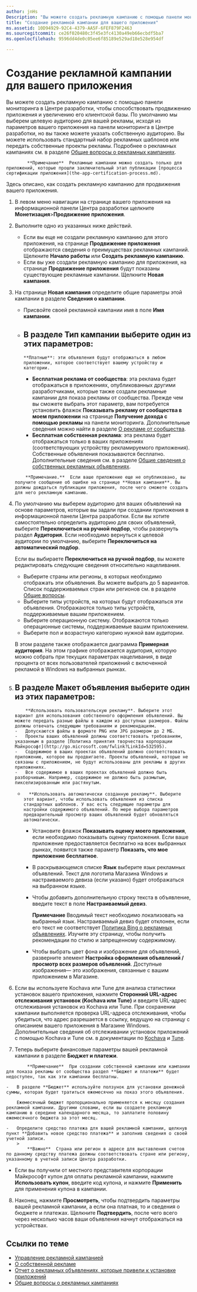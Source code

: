 ```yaml
---
author: jnHs
Description: "Вы можете создать рекламную кампанию с помощью панели мониторинга в Центре разработки, чтобы способствовать продвижению приложения и увеличению его клиентской базы."
title: "Создание рекламной кампании для вашего приложения"
ms.assetid: 10D94929-92C4-4379-AA5F-6FEF879F2463
ms.sourcegitcommit: ce26f020480c3f45e3fc4130a49eb66ecbdf5ba7
ms.openlocfilehash: 9596dd4de0c05ee6f85189e529ad18e528e954df

---
```


# Создание рекламной кампании для вашего приложения


Вы можете создать рекламную кампанию с помощью панели мониторинга в Центре разработки, чтобы способствовать продвижению приложения и увеличению его клиентской базы. По умолчанию мы выберем целевую аудиторию для вашей рекламы, исходя из параметров вашего приложения на панели мониторинга в Центре разработки, но вы также можете указать собственную аудиторию. Вы можете использовать стандартный набор рекламных шаблонов или передать собственные проекты рекламы. Подробнее о рекламных кампаниях см. в разделе [Общие вопросы о рекламных кампаниях](common-questions.md).

> 
            **Примечание**  Рекламные кампании можно создать только для приложений, которые прошли заключительный этап публикации [процесса сертификации приложения](the-app-certification-process.md).

Здесь описано, как создать рекламную кампанию для продвижения вашего приложения.

1.  В левом меню навигации на странице вашего приложения на информационной панели Центра разработки щелкните **Монетизация**&gt;**Продвижение приложения**.
2.  Выполните одно из указанных ниже действий.

    -   Если вы еще не создали рекламную кампанию для этого приложения, на странице **Продвижение приложения** отображаются сведения о преимуществах рекламных кампаний. Щелкните **Начало работы** или **Создать рекламную кампанию**.
    -   Если вы уже создали рекламную кампанию для приложения, на странице **Продвижение приложения** будут показаны существующие рекламные кампании. Щелкните **Новая кампания**.

3.  На странице **Новая кампания** определите общие параметры этой кампании в разделе **Сведения о кампании**.
    -   Присвойте своей рекламной кампании имя в поле **Имя кампании**.
    -   В разделе **Тип кампании** выберите один из этих параметров:
        -   
            **Платные**: эти объявления будут отображаться в любом приложении, которое соответствует вашему устройству и категории.
        -   
            **Бесплатная реклама от сообщества**: эта реклама будет отображаться в приложениях, опубликованных другими разработчиками, которые также создали рекламные кампании для показа рекламы от сообщества. Прежде чем вы сможете выбрать этот параметр, вам потребуется установить флажок **Показывать рекламу от сообщества в моем приложении** на странице **Получение дохода с помощью рекламы** на панели мониторинга. Дополнительные сведения можно найти в разделе [О рекламе от сообщества](about-community-ads.md).
        -   
            **Бесплатная собственная реклама**: эта реклама будет отображаться только в ваших приложениях (соответствующих устройству рекламируемого приложения). Собственные объявления показываются бесплатно. Дополнительные сведения см. в разделе [Общие сведения о собственных рекламных объявлениях](about-house-ads.md).

    > 
            **Примечание.**  Если ваше приложение еще не опубликовано, вы получите сообщение об ошибке на странице **Новая кампания**. Вы должны дождаться публикации приложения, после чего сможете создать для него рекламную кампанию.

4.  По умолчанию мы выберем аудиторию для ваших объявлений на основе параметров, которые вы задали при создании приложения в информационной панели Центра разработки. Если вы хотите самостоятельно определить аудиторию для своих объявлений, выберите **Переключиться на ручной подбор**, чтобы развернуть раздел **Аудитория**. Если необходимо вернуться к целевой аудитории по умолчанию, выберите **Переключиться на автоматический подбор**.

    Если вы выбираете **Переключиться на ручной подбор**, вы можете редактировать следующие сведения относительно нацеливания.

    -   Выберите страны или регионы, в которых необходимо отображать эти объявления. Вы можете выбрать до 5 вариантов. Список поддерживаемых стран или регионов см. в разделе [Общие вопросы](common-questions.md).
    -   Выберите типы устройств, на которых будут отображаться эти объявления. Отображаются только типы устройств, поддерживаемые вашим приложением.
    -   Выберите операционную систему. Отображаются только операционные системы, поддерживаемые вашим приложением.
    -   Выберите пол и возрастную категорию нужной вам аудитории.

    В этом разделе также отображается диаграмма **Примерная аудитория**. На этом графике отображается аудитория, которую можно собрать при текущих параметрах нацеливания, в виде процента от всех пользователей приложений с включенной рекламой в Windows на выбранных рынках.

5.  В разделе **Макет объявления** выберите один из этих параметров:
    -   
            **Использовать пользовательскую рекламу**. Выберите этот вариант для использования собственного оформления объявлений. Вы можете передать разные файлы в каждом из доступных размеров. Файлы должны отвечать следующим требованиям и рекомендациям.
        -   Допускаются файлы в формате PNG или JPG размером до 2 МБ.
        -   Проекты ваших объявлений должны соответствовать требованиям, указанным в разделе [Политика принятия творчества корпорации Майкрософт](http://go.microsoft.com/fwlink?LinkId=532595).
        -   Содержимое в ваших проектах объявлений должно соответствовать приложению, которое вы продвигаете. Проекты объявлений, которые не связаны с приложением, не будут использованы для рекламы в других приложениях.
        -   Все содержимое в ваших проектах объявлений должно быть разборчивым. Например, содержимое не должно быть размытым, пикселизированным или растянутым.
    -   
            **Использовать автоматически созданную рекламу**. Выберите этот вариант, чтобы использовать объявления из списка стандартных шаблонов. У вас есть следующие параметры для настройки содержимого объявлений. По мере выбора параметров предварительный просмотр ваших объявлений будет обновляться автоматически.
        -   Установите флажок **Показывать оценку моего приложения**, если необходимо показывать оценку приложения. Если ваше приложение предоставляется бесплатно на всех выбранных рынках, появится также параметр **Показать, что мое приложение бесплатное**.
        -   В раскрывающемся списке **Язык** выберите язык рекламных объявлений. Текст для логотипа Магазина Windows и настраиваемого девиза (если указано) будет отображаться на выбранном языке.
        -   Чтобы добавить дополнительную строку текста в объявление, введите текст в поле **Настраиваемый девиз**.
            > 
            **Примечание**  Вводимый текст необходимо локализовать на выбранный язык. Настраиваемый девиз будет отклонен, если его текст не соответствует [Политика Bing о рекламных объявлениях](http://go.microsoft.com/fwlink?LinkId=398341). Изучите эту страницу, чтобы получить рекомендации по стилю и запрещенному содержимому.

        -   Чтобы выбрать цвет фона и изображение для объявлений, разверните элемент **Настройка оформления объявлений / просмотр всех размеров объявлений**. Доступные изображения— это изображения, связанные с вашим приложением в Магазине.

6. Если вы используете Kochava или Tune для анализа статистики установок вашего приложения, нажмите **Сторонний URL-адрес отслеживания установок (Kochava или Tune)** и введите URL-адрес отслеживания установок из Kochava или Tune. При сохранении кампании выполняется проверка URL-адреса отслеживания, чтобы убедиться, что адрес разрешается в ссылку, ведущую на страницу с описанием вашего приложения в Магазине Windows. Дополнительные сведения об отслеживании установок приложений с помощью Kochava и Tune см. в документации по [Kochava](http://support.kochava.com/) и [Tune](https://help.tune.com/).

7.  Теперь выберите финансовые параметры вашей рекламной кампании в разделе **Бюджет и платежи**.
   > 
            **Примечание**  При создании собственной кампании или кампании для показа рекламы от сообщества раздел **Бюджет и платежи** будет недоступен, так как эти кампании бесплатны.

    -   В разделе **Бюджет** используйте ползунок для установки денежной суммы, которая будет тратиться ежемесячно на показ этого объявления.

        Ежемесячный бюджет пропорционально применяется к месяцу создания рекламной кампании. Другими словами, если вы создаете рекламную кампанию в середине календарного месяца, то заплатите половину ежемесячного бюджета за этот месяц.

    -   Определите средство платежа для вашей рекламной кампании, щелкнув пункт **Добавить новое средство платежа** и заполнив сведения о своей учетной записи.
        > 
            **Важно**  Страна или регион в адресе для выставления счетов по данному средству платежа должны соответствовать стране или региону, указанному в учетной записи Центра разработки.
-   Если вы получили от местного представителя корпорации Майкрософт купон для оплаты рекламной кампании, нажмите **Использовать купон**, введите код купона, и нажмите **Применить** для применения купона в кампании.

8.  Наконец, нажмите **Просмотреть**, чтобы подтвердить параметры вашей рекламной кампании, а если она платная, то и сведения о бюджете и платежах. Щелкните **Подтвердить**, после чего всего через несколько часов ваши объявления начнут отображаться на устройствах.

## Ссылки по теме

* [Управление рекламной кампанией](managing-your-ad-campaign.md)
* [О собственной рекламе](about-house-ads.md)
* [Отчет о рекламных объявлениях, которые привели к установке приложений](app-install-ads-reports.md)
* [Общие вопросы о рекламных кампаниях](common-questions.md)
 

 



<!--HONumber=Jun16_HO5-->



